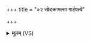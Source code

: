 +++
title = "०२ सोदक्रामत्सा गार्हपत्ये"

+++
<details><summary>मूलम् (VS)</summary>

सोद॑क्राम॒त्सा गार्ह॑पत्ये॒ न्य᳡क्रामत्।  
</details>